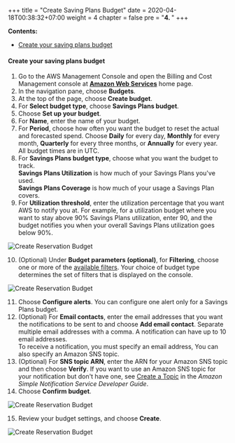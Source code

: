 +++
title = "Create Saving Plans Budget"
date = 2020-04-18T00:38:32+07:00
weight = 4
chapter = false
pre = "<b>4. </b>"
+++

**Contents:**
- [Create your saving plans budget](#create-your-saving-plans-budget)

#### Create your saving plans budget

1. Go to the AWS Management Console and open the Billing and Cost Management console at **[Amazon Web Services](https://console.aws.amazon.com/billing/home?#/budgets)** home page.
2. In the navigation pane, choose **Budgets**.
3. At the top of the page, choose **Create budget**.
4. For **Select budget type**, choose **Savings Plans budget**.
5. Choose **Set up your budget**.
6. For **Name**, enter the name of your budget.
7. For **Period**, choose how often you want the budget to reset the actual and forecasted spend. Choose **Daily** for every day, **Monthly** for every month, **Quarterly** for every three months, or **Annually** for every year.  
   All budget times are in UTC.
8. For **Savings Plans budget type**, choose what you want the budget to track.  
    **Savings Plans Utilization** is how much of your Savings Plans you've used.  
    **Savings Plans Coverage** is how much of your usage a Savings Plan covers.
9.  For **Utilization threshold**, enter the utilization percentage that you want AWS to notify you at. For example, for a utilization budget where you want to stay above 90% Savings Plans utilization, enter 90, and the budget notifies you when your overall Savings Plans utilization goes below 90%.

![Create Reservation Budget](/images/4-budget/SavingPlansBudget/savingplansbudget-1.PNG?width=90pc)

10. (Optional) Under **Budget parameters (optional)**, for **Filtering**, choose one or more of the [available filters](https://docs.aws.amazon.com/awsaccountbilling/latest/aboutv2/budgets-create-filters.html). Your choice of budget type determines the set of filters that is displayed on the console.

![Create Reservation Budget](/images/4-budget/SavingPlansBudget/savingplansbudget-2.PNG?width=90pc)

11. Choose **Configure alerts**. You can configure one alert only for a Savings Plans budget.
12. (Optional) For **Email contacts**, enter the email addresses that you want the notifications to be sent to and choose **Add email contact**. Separate multiple email addresses with a comma. A notification can have up to 10 email addresses.  
    To receive a notification, you must specify an email address, You can also specify an Amazon SNS topic.
13. (Optional) For **SNS topic ARN**, enter the ARN for your Amazon SNS topic and then choose **Verify**. If you want to use an Amazon SNS topic for your notification but don't have one, see [Create a Topic](https://docs.aws.amazon.com/sns/latest/dg/sns-tutorial-create-topic.html) in the *Amazon Simple Notification Service Developer Guide*.  
14. Choose **Confirm budget**.

![Create Reservation Budget](/images/4-budget/SavingPlansBudget/savingplansbudget-3.PNG?width=90pc)

15. Review your budget settings, and choose **Create**.

![Create Reservation Budget](/images/4-budget/SavingPlansBudget/savingplansbudget-4.PNG?width=90pc)
